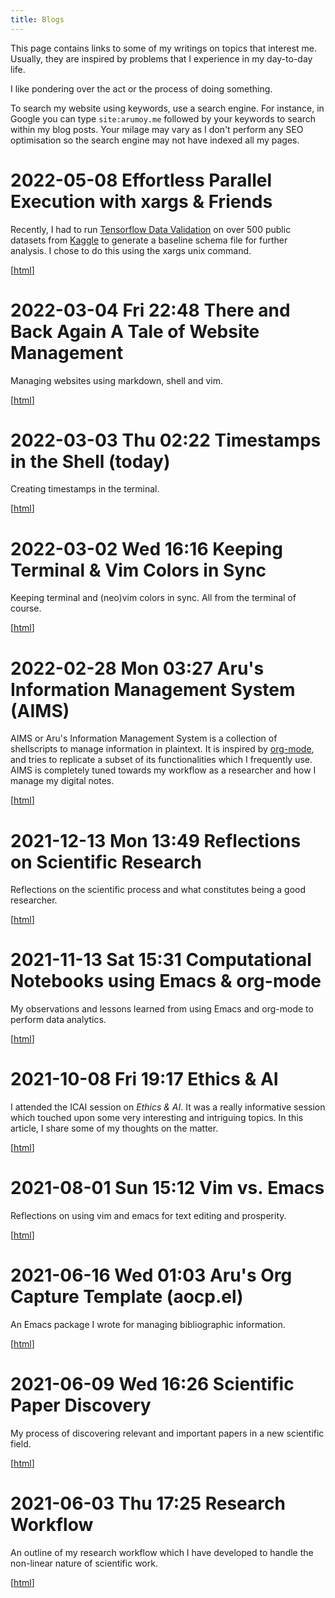 ```yaml
---
title: Blogs
---
```


This page contains links to some of my writings on topics that
interest me. Usually, they are inspired by problems that I experience
in my day-to-day life.

I like pondering over the act or the process of doing something.

To search my website using keywords, use a search engine. For
instance, in Google you can type `site:arumoy.me` followed by
your keywords to search within my blog posts. Your milage may vary as
I don't perform any SEO optimisation so the search engine may not have
indexed all my pages.


# 2022-05-08 Effortless Parallel Execution with xargs & Friends

Recently, I had to run [Tensorflow Data
Validation](https://github.com/tensorflow/data-validation) on over 500
public datasets from [Kaggle](https://kaggle.com/) to generate a
baseline schema file for further analysis. I chose to do this using the
xargs unix command.

[[html](2022-05-08--blog--effortless-parallel-execution-xargs)]

# 2022-03-04 Fri 22:48 There and Back Again A Tale of Website Management

Managing websites using markdown, shell and vim.

[[html](2022-03-04--blog--website-management-pandoc)]

# 2022-03-03 Thu 02:22 Timestamps in the Shell (today)

Creating timestamps in the terminal.

[[html](2022-03-03--blog--today)]

# 2022-03-02 Wed 16:16 Keeping Terminal & Vim Colors in Sync

Keeping terminal and (neo)vim colors in sync. All from the terminal of
course.

[[html](2022-03-02--blog--terminal-vim-color-sync)]

# 2022-02-28 Mon 03:27 Aru's Information Management System (AIMS)

AIMS or Aru's Information Management System is a collection of
shellscripts to manage information in plaintext. It is inspired by
[org-mode](orgmode.org/), and tries to replicate a subset of its
functionalities which I frequently use. AIMS is completely tuned towards
my workflow as a researcher and how I manage my digital notes.

[[html](2022-02-28--blog--aims)]

# 2021-12-13 Mon 13:49 Reflections on Scientific Research

Reflections on the scientific process and what constitutes being a good
researcher.

[[html](2021-12-13--blog--reflections-scientific-research)]

# 2021-11-13 Sat 15:31 Computational Notebooks using Emacs & org-mode

My observations and lessons learned from using Emacs and org-mode to
perform data analytics.

[[html](2021-11-13--blog--computational-notebooks-orgmode)]

# 2021-10-08 Fri 19:17 Ethics & AI

I attended the ICAI session on *Ethics & AI*. It was a really
informative session which touched upon some very interesting and
intriguing topics. In this article, I share some of my thoughts on the
matter.

[[html](2021-10-08--blog--ethics-ai)]

# 2021-08-01 Sun 15:12 Vim vs. Emacs

Reflections on using vim and emacs for text editing and prosperity.

[[html](2021-08-01--blog--vim-vs-emacs)]

# 2021-06-16 Wed 01:03 Aru's Org Capture Template (aocp.el)

An Emacs package I wrote for managing bibliographic information.

[[html](2021-06-16--blog--aocp)]

# 2021-06-09 Wed 16:26 Scientific Paper Discovery

My process of discovering relevant and important papers in a new
scientific field.

[[html](2021-06-09--blog--scientific-paper-discovery)]

# 2021-06-03 Thu 17:25 Research Workflow

An outline of my research workflow which I have developed to handle the
non-linear nature of scientific work.

[[html](2021-06-03--blog--research-workflow)]
